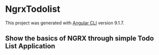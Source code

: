 # NgrxTodolist

This project was generated with [Angular CLI](https://github.com/angular/angular-cli) version 9.1.7.

## Show the basics of NGRX through simple Todo List Application
